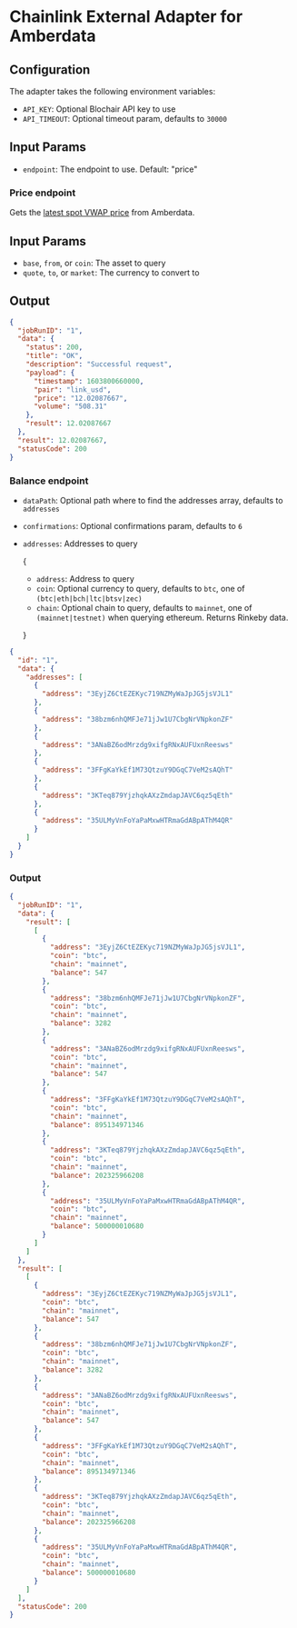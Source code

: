 # Chainlink External Adapter for Amberdata

## Configuration

The adapter takes the following environment variables:

- `API_KEY`: Optional Blochair API key to use
- `API_TIMEOUT`: Optional timeout param, defaults to `30000`

## Input Params

- `endpoint`: The endpoint to use. Default: "price"

### Price endpoint

Gets the [latest spot VWAP price](https://docs.amberdata.io/reference#spot-price-pair-latest) from Amberdata.

## Input Params

- `base`, `from`, or `coin`: The asset to query
- `quote`, `to`, or `market`: The currency to convert to

## Output

```json
{
  "jobRunID": "1",
  "data": {
    "status": 200,
    "title": "OK",
    "description": "Successful request",
    "payload": {
      "timestamp": 1603800660000,
      "pair": "link_usd",
      "price": "12.02087667",
      "volume": "508.31"
    },
    "result": 12.02087667
  },
  "result": 12.02087667,
  "statusCode": 200
}
```

### Balance endpoint

- `dataPath`: Optional path where to find the addresses array, defaults to `addresses`
- `confirmations`: Optional confirmations param, defaults to `6`

- `addresses`: Addresses to query

  {

  - `address`: Address to query
  - `coin`: Optional currency to query, defaults to `btc`, one of `(btc|eth|bch|ltc|btsv|zec)`
  - `chain`: Optional chain to query, defaults to `mainnet`, one of `(mainnet|testnet)` when querying ethereum. Returns Rinkeby data.

  }

```json
{
  "id": "1",
  "data": {
    "addresses": [
      {
        "address": "3EyjZ6CtEZEKyc719NZMyWaJpJG5jsVJL1"
      },
      {
        "address": "38bzm6nhQMFJe71jJw1U7CbgNrVNpkonZF"
      },
      {
        "address": "3ANaBZ6odMrzdg9xifgRNxAUFUxnReesws"
      },
      {
        "address": "3FFgKaYkEf1M73QtzuY9DGqC7VeM2sAQhT"
      },
      {
        "address": "3KTeq879YjzhqkAXzZmdapJAVC6qz5qEth"
      },
      {
        "address": "35ULMyVnFoYaPaMxwHTRmaGdABpAThM4QR"
      }
    ]
  }
}
```

### Output

```json
{
  "jobRunID": "1",
  "data": {
    "result": [
      [
        {
          "address": "3EyjZ6CtEZEKyc719NZMyWaJpJG5jsVJL1",
          "coin": "btc",
          "chain": "mainnet",
          "balance": 547
        },
        {
          "address": "38bzm6nhQMFJe71jJw1U7CbgNrVNpkonZF",
          "coin": "btc",
          "chain": "mainnet",
          "balance": 3282
        },
        {
          "address": "3ANaBZ6odMrzdg9xifgRNxAUFUxnReesws",
          "coin": "btc",
          "chain": "mainnet",
          "balance": 547
        },
        {
          "address": "3FFgKaYkEf1M73QtzuY9DGqC7VeM2sAQhT",
          "coin": "btc",
          "chain": "mainnet",
          "balance": 895134971346
        },
        {
          "address": "3KTeq879YjzhqkAXzZmdapJAVC6qz5qEth",
          "coin": "btc",
          "chain": "mainnet",
          "balance": 202325966208
        },
        {
          "address": "35ULMyVnFoYaPaMxwHTRmaGdABpAThM4QR",
          "coin": "btc",
          "chain": "mainnet",
          "balance": 500000010680
        }
      ]
    ]
  },
  "result": [
    [
      {
        "address": "3EyjZ6CtEZEKyc719NZMyWaJpJG5jsVJL1",
        "coin": "btc",
        "chain": "mainnet",
        "balance": 547
      },
      {
        "address": "38bzm6nhQMFJe71jJw1U7CbgNrVNpkonZF",
        "coin": "btc",
        "chain": "mainnet",
        "balance": 3282
      },
      {
        "address": "3ANaBZ6odMrzdg9xifgRNxAUFUxnReesws",
        "coin": "btc",
        "chain": "mainnet",
        "balance": 547
      },
      {
        "address": "3FFgKaYkEf1M73QtzuY9DGqC7VeM2sAQhT",
        "coin": "btc",
        "chain": "mainnet",
        "balance": 895134971346
      },
      {
        "address": "3KTeq879YjzhqkAXzZmdapJAVC6qz5qEth",
        "coin": "btc",
        "chain": "mainnet",
        "balance": 202325966208
      },
      {
        "address": "35ULMyVnFoYaPaMxwHTRmaGdABpAThM4QR",
        "coin": "btc",
        "chain": "mainnet",
        "balance": 500000010680
      }
    ]
  ],
  "statusCode": 200
}
```
